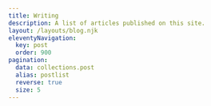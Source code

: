 ```yaml
---
title: Writing
description: A list of articles published on this site.
layout: /layouts/blog.njk
eleventyNavigation:
  key: post
  order: 900
pagination:
  data: collections.post
  alias: postlist
  reverse: true
  size: 5
---
```


